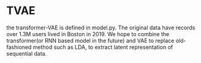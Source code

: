 # TVAE
the transformer-VAE is defined in model.py. The original data have records over 1.3M users lived in Boston in 2019. We hope to combine the transformer(or RNN based model in the future) and VAE to replace old-fashioned method such as LDA, to extract latent representation of sequential data.
